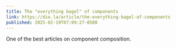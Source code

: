 ```yaml
---
title: The "everything bagel" of components
link: https://dio.la/article/the-everything-bagel-of-components
published: 2025-02-19T07:09:27-0500
---
```


One of the best articles on component composition.

